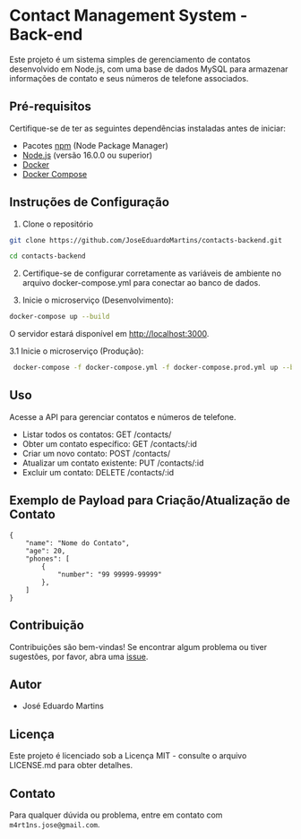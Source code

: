 # Contact Management System - Back-end

Este projeto é um sistema simples de gerenciamento de contatos desenvolvido em Node.js, com uma base de dados MySQL para armazenar informações de contato e seus números de telefone associados.

## Pré-requisitos

Certifique-se de ter as seguintes dependências instaladas antes de iniciar:

-   Pacotes [npm](https://www.npmjs.com/) (Node Package Manager)
-   [Node.js](https://nodejs.org/) (versão 16.0.0 ou superior)
-   [Docker](https://docs.docker.com/get-docker/)
-   [Docker Compose](https://docs.docker.com/compose/install/)

## Instruções de Configuração

1. Clone o repositório

```bash
git clone https://github.com/JoseEduardoMartins/contacts-backend.git

cd contacts-backend
```

2. Certifique-se de configurar corretamente as variáveis de ambiente no arquivo docker-compose.yml para conectar ao banco de dados.

3. Inicie o microserviço (Desenvolvimento):

```bash
docker-compose up --build
```

O servidor estará disponível em [http://localhost:3000](http://localhost:3000).

3.1 Inicie o microserviço (Produção):

```bash
 docker-compose -f docker-compose.yml -f docker-compose.prod.yml up --build
```

## Uso

Acesse a API para gerenciar contatos e números de telefone.

-   Listar todos os contatos: GET /contacts/
-   Obter um contato específico: GET /contacts/:id
-   Criar um novo contato: POST /contacts/
-   Atualizar um contato existente: PUT /contacts/:id
-   Excluir um contato: DELETE /contacts/:id

## Exemplo de Payload para Criação/Atualização de Contato

```script
{
    "name": "Nome do Contato",
    "age": 20,
    "phones": [
        {
            "number": "99 99999-99999"
        },
    ]
}
```

## Contribuição

Contribuições são bem-vindas! Se encontrar algum problema ou tiver sugestões, por favor, abra uma [issue](https://github.com/JoseEduardoMartins/contacts-backend/issues/new).

## Autor

-   José Eduardo Martins

## Licença

Este projeto é licenciado sob a Licença MIT - consulte o arquivo LICENSE.md para obter detalhes.

## Contato

Para qualquer dúvida ou problema, entre em contato com `m4rt1ns.jose@gmail.com`.
